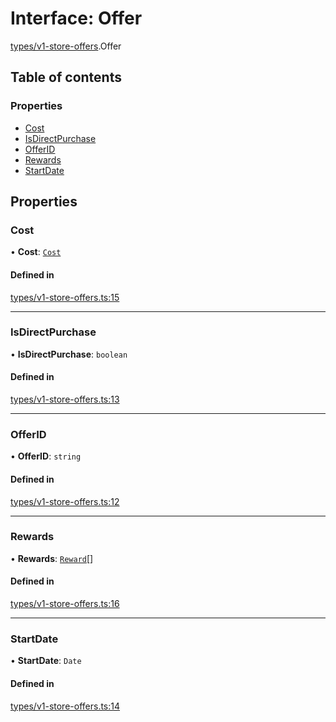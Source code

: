 # Interface: Offer

[types/v1-store-offers](../modules/types_v1_store_offers.md).Offer

## Table of contents

### Properties

- [Cost](types_v1_store_offers.Offer.md#cost)
- [IsDirectPurchase](types_v1_store_offers.Offer.md#isdirectpurchase)
- [OfferID](types_v1_store_offers.Offer.md#offerid)
- [Rewards](types_v1_store_offers.Offer.md#rewards)
- [StartDate](types_v1_store_offers.Offer.md#startdate)

## Properties

### Cost

• **Cost**: [`Cost`](types_v1_store_offers.Cost.md)

#### Defined in

[types/v1-store-offers.ts:15](https://github.com/jameslinimk/unofficial-valorant-api/blob/1ba0fed/package/src/types/v1-store-offers.ts#L15)

___

### IsDirectPurchase

• **IsDirectPurchase**: `boolean`

#### Defined in

[types/v1-store-offers.ts:13](https://github.com/jameslinimk/unofficial-valorant-api/blob/1ba0fed/package/src/types/v1-store-offers.ts#L13)

___

### OfferID

• **OfferID**: `string`

#### Defined in

[types/v1-store-offers.ts:12](https://github.com/jameslinimk/unofficial-valorant-api/blob/1ba0fed/package/src/types/v1-store-offers.ts#L12)

___

### Rewards

• **Rewards**: [`Reward`](types_v1_store_offers.Reward.md)[]

#### Defined in

[types/v1-store-offers.ts:16](https://github.com/jameslinimk/unofficial-valorant-api/blob/1ba0fed/package/src/types/v1-store-offers.ts#L16)

___

### StartDate

• **StartDate**: `Date`

#### Defined in

[types/v1-store-offers.ts:14](https://github.com/jameslinimk/unofficial-valorant-api/blob/1ba0fed/package/src/types/v1-store-offers.ts#L14)
